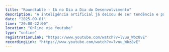 ```yaml
---
title: "Roundtable - IA no Dia a Dia do Desenvolvimento"
description: "A inteligência artificial já deixou de ser tendência e passou a ser realidade no cotidiano de desenvolvedores ao redor do mundo. Mas como ela pode, de fato, impactar o fluxo de trabalho diário, acelerar a entrega de soluções e melhorar a qualidade do código?"
date: "2025-09-01"
time: "20:00-22:00"
location: "Online via Youtube"
type: "online"
registrationLink: "https://www.youtube.com/watch?v=lvuu_Wbz8vE"
recordingLink: "https://www.youtube.com/watch?v=lvuu_Wbz8vE"
---
```

